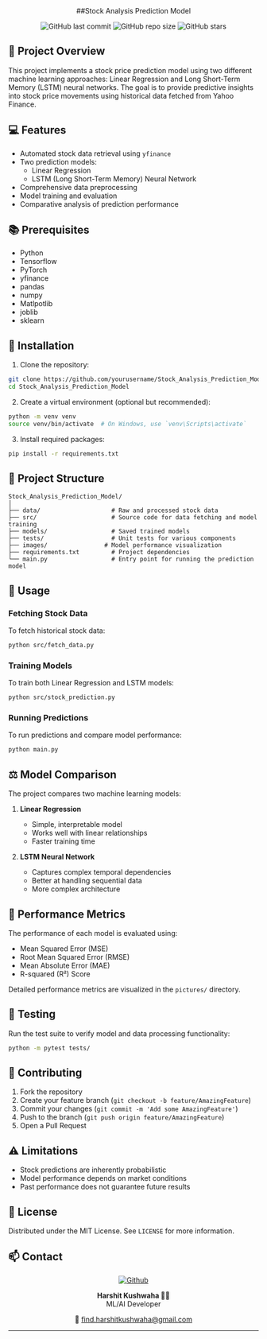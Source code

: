 <div align="center">
##Stock Analysis Prediction Model

![GitHub last commit](https://img.shields.io/github/last-commit/harshitt13/Stock-Market-Prediction-Model)
![GitHub repo size](https://img.shields.io/github/repo-size/harshitt13/Stock-Market-Prediction-Model)
![GitHub stars](https://img.shields.io/github/stars/harshitt13/Stock-Market-Prediction-Model)

</div>

## 🎯 Project Overview

This project implements a stock price prediction model using two different machine learning approaches: Linear Regression and Long Short-Term Memory (LSTM) neural networks. The goal is to provide predictive insights into stock price movements using historical data fetched from Yahoo Finance.

## 💻 Features

- Automated stock data retrieval using `yfinance`
- Two prediction models:
  - Linear Regression
  - LSTM (Long Short-Term Memory) Neural Network
- Comprehensive data preprocessing
- Model training and evaluation
- Comparative analysis of prediction performance

## 📚 Prerequisites

- Python
- Tensorflow
- PyTorch
- yfinance
- pandas
- numpy
- Matlpotlib
- joblib
- sklearn

## 🚀 Installation

1. Clone the repository:
```bash
git clone https://github.com/yourusername/Stock_Analysis_Prediction_Model.git
cd Stock_Analysis_Prediction_Model
```

2. Create a virtual environment (optional but recommended):
```bash
python -m venv venv
source venv/bin/activate  # On Windows, use `venv\Scripts\activate`
```

3. Install required packages:
```bash
pip install -r requirements.txt
```

## 📂 Project Structure

```
Stock_Analysis_Prediction_Model/
│
├── data/                    # Raw and processed stock data
├── src/                     # Source code for data fetching and model training
├── models/                  # Saved trained models
├── tests/                   # Unit tests for various components
├── images/                # Model performance visualization
├── requirements.txt         # Project dependencies
└── main.py                  # Entry point for running the prediction model
```


## 🔧 Usage

### Fetching Stock Data

To fetch historical stock data:
```bash
python src/fetch_data.py
```

### Training Models

To train both Linear Regression and LSTM models:
```bash
python src/stock_prediction.py
```

### Running Predictions

To run predictions and compare model performance:
```bash
python main.py
```

## ⚖️ Model Comparison

The project compares two machine learning models:

1. **Linear Regression**
   - Simple, interpretable model
   - Works well with linear relationships
   - Faster training time

2. **LSTM Neural Network**
   - Captures complex temporal dependencies
   - Better at handling sequential data
   - More complex architecture

## 📏 Performance Metrics

The performance of each model is evaluated using:
- Mean Squared Error (MSE)
- Root Mean Squared Error (RMSE)
- Mean Absolute Error (MAE)
- R-squared (R²) Score

Detailed performance metrics are visualized in the `pictures/` directory.

## 🧪 Testing

Run the test suite to verify model and data processing functionality:
```bash
python -m pytest tests/
```

## 🤝 Contributing

1. Fork the repository
2. Create your feature branch (`git checkout -b feature/AmazingFeature`)
3. Commit your changes (`git commit -m 'Add some AmazingFeature'`)
4. Push to the branch (`git push origin feature/AmazingFeature`)
5. Open a Pull Request

## ⚠️ Limitations

- Stock predictions are inherently probabilistic
- Model performance depends on market conditions
- Past performance does not guarantee future results

## 📝 License

Distributed under the MIT License. See `LICENSE` for more information.

## 📫 Contact

<div align="center">

[![Github](https://img.shields.io/badge/-Github-000?style=flat&logo=Github&logoColor=white)](https://github.com/harshitt13)

**Harshit Kushwaha 🧑‍💻**  
ML/AI Developer

📧 find.harshitkushwaha@gmail.com

</div>

---
